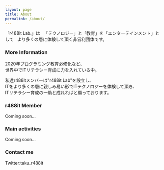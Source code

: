 ```yaml
---
layout: page
title: About
permalink: /about/
---
```



「r488it Lab.」は  
「テクノロジー」と「教育」を「エンターテインメント」として  
より多くの層に体験して頂く非営利団体です。  

### More Information

2020年プログラミング教育必修化など、  
世界中でITリテラシー育成に力を入れている中。  

私達r488itメンバーは"r488it Lab"を設立し、  
ITをより多くの層に親しみ易い形でITテクノロジーを体験して頂き、  
ITリテラシー育成の一助と成れればと願っております。  

### r488it Member

Coming soon...

### Main activities

Coming soon...

### Contact me

Twitter:taku_r488it
